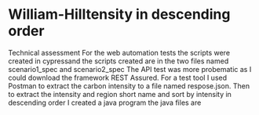 # William-Hilltensity in descending order
Technical assessment
For the web automation tests the scripts were created in cypressand the scripts created are in the two files named scenario1_spec and scenario2_spec
The API test was more probematic as I could download the framework REST Assured. For a test tool I used Postman to extract the carbon intensity to a file named respose.json. Then to extract the intensity and region short name and sort by intensity in descending order I created a java program the java files are 
